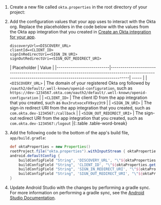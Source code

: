 1. Create a new file called `okta.properties` in the root directory of your project:

1. Add the configuration values that your app uses to interact with the Okta org. Replace the placeholders in the code below with the values from the Okta app integration that you created in [Create an Okta integration for your app](#create-an-okta-integration-for-your-app).
    ```properties
    discoveryUrl=<DISCOVERY_URL>
    clientId=<CLIENT_ID>
    signInRedirectUri=<SIGN_IN_URI>
    signOutRedirectUri=<SIGN_OUT_REDIRECT_URI>
    ```
   | Placeholder               | Value                                                                                                                                                        |
   |---------------------------|--------------------------------------------------------------------------------------------------------------------------------------------------------------| ----- |
   | `<DISCOVERY_URL>`         | The domain of your registered Okta org followed by `/oauth2/default/.well-known/openid-configuration`, such as `https://dev-1234567.okta.com/oauth2/default/.well-known/openid-configuration` |
   | `<CLIENT_ID>`             | The client ID from the app integration that you created, such as `0ux3rutxocxFX9xyz3t9`                                                                      |
   | `<SIGN_IN_URI>`           | The sign-in redirect URI from the app integration that you created, such as `com.okta.dev-1234567:/callback`                                                 |
   | `<SIGN_OUT_REDIRECT_URI>` | The sign-out redirect URI from the app integration that you created, such as `com.okta.dev-1234567:/logout`                                                        |{:.table .table-word-break}

1. Add the following code to the bottom of the app's build file, `app/build.gradle`:

    ```groovy
    def oktaProperties = new Properties()
    rootProject.file("okta.properties").withInputStream { oktaProperties.load(it) }
    android.defaultConfig {
        buildConfigField "String", 'DISCOVERY_URL', "\"${oktaProperties.getProperty('discoveryUrl')}\""
        buildConfigField "String", 'CLIENT_ID', "\"${oktaProperties.getProperty('clientId')}\""
        buildConfigField "String", 'SIGN_IN_REDIRECT_URI', "\"${oktaProperties.getProperty('signInRedirectUri')}\""
        buildConfigField "String", 'SIGN_OUT_REDIRECT_URI', "\"${oktaProperties.getProperty('signOutRedirectUri')}\""
    }
    ```

1. Update Android Studio with the changes by performing a gradle sync. For more information on performing a gradle sync, see the [Android Studio Documentation](https://developer.android.com/studio/build#sync-files).
